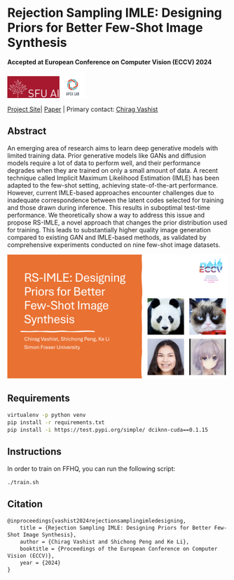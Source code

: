 
# Rejection Sampling IMLE: Designing Priors for Better Few-Shot Image Synthesis


**Accepted at European Conference on Computer Vision (ECCV) 2024**

<img src="./static/assets/SFU_AI.png" height=50 /><img src="./static/assets/APEX_lab.png" height=60px />

[Project Site](https://serchirag.github.io/rs-imle/)| [Paper](https://arxiv.org/pdf/2409.17439) | Primary contact: [Chirag Vashist](https://serchirag.github.io/)

## Abstract
An emerging area of research aims to learn deep generative models with limited training data. Prior generative models like GANs and diffusion models require a lot of data to perform well, and their performance degrades when they are trained on only a small amount of data. A recent technique called Implicit Maximum Likelihood Estimation (IMLE) has been adapted to the few-shot setting, achieving state-of-the-art performance. However, current IMLE-based approaches encounter challenges due to inadequate correspondence between the latent codes selected for training and those drawn during inference. This results in suboptimal test-time performance. We theoretically show a way to address this issue and propose RS-IMLE, a novel approach that changes the prior distribution used for training. This leads to substantially higher quality image generation compared to existing GAN and IMLE-based methods, as validated by comprehensive experiments conducted on nine few-shot image datasets.

[![ECCV 2024 Presentation](./static/assets/intro.png)](https://www.youtube.com/watch?v=TIXEiqfm-Bw)


## Requirements

```bash
virtualenv -p python venv
pip install -r requirements.txt
pip install -i https://test.pypi.org/simple/ dciknn-cuda==0.1.15
```

## Instructions



In order to train on FFHQ, you can run the following script:

```bash
./train.sh
```



## Citation


    @inproceedings{vashist2024rejectionsamplingimledesigning,
    	title = {Rejection Sampling IMLE: Designing Priors for Better Few-Shot Image Synthesis},
    	author = {Chirag Vashist and Shichong Peng and Ke Li},
    	booktitle = {Proceedings of the European Conference on Computer Vision (ECCV)},
    	year = {2024}
    }


